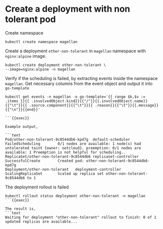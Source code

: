 # Create a deployment with non tolerant pod

Create namespace

`kubectl create namespace magellan`

Create a deployment `other-non-tolerant` in `magellan` namespace with `nginx:alpine` image.

```shell
kubectl create deployment other-non-tolerant \
--image=nginx:alpine -n magellan
```

Verify if the scheduling is failed, by extracting events inside the namespace `magellan`. Get necessary columns from the event object and output it into `go-template`

```
kubectl get events -n magellan -o go-template='{{ range $k,$v := .items }}{{ .involvedObject.kind}}{{"/"}}{{.involvedObject.name}}{{"\t"}}{{ .source.component}}{{"\t"}}{{ .reason}}{{"\t"}}{{.message}}{{"\n"}}{{end}}'

```{{exec}}

Example output,

```text
Pod/other-non-tolerant-9c8544db6-kpd7g  default-scheduler       FailedScheduling        0/1 nodes are available: 1 node(s) had untolerated taint {owner: ootcloud}. preemption: 0/1 nodes are available: 1 Preemption is not helpful for scheduling..
ReplicaSet/other-non-tolerant-9c8544db6 replicaset-controller   SuccessfulCreate        Created pod: other-non-tolerant-9c8544db6-kpd7g
Deployment/other-non-tolerant   deployment-controller   ScalingReplicaSet       Scaled up replica set other-non-tolerant-9c8544db6 to 1

```

The deployment rollout is failed

```
kubectl rollout status deployment other-non-tolerant -n magellan
```{{exec}}

The result is,
```text
Waiting for deployment "other-non-tolerant" rollout to finish: 0 of 1 updated replicas are available...
```